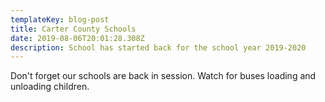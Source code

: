 ```yaml
---
templateKey: blog-post
title: Carter County Schools
date: 2019-08-06T20:01:28.308Z
description: School has started back for the school year 2019-2020
---
```

Don't forget our schools are back in session.  Watch for buses loading and unloading children.
